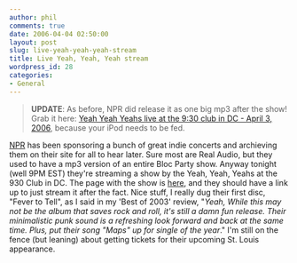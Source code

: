 ```yaml
---
author: phil
comments: true
date: 2006-04-04 02:50:00
layout: post
slug: live-yeah-yeah-yeah-stream
title: Live Yeah, Yeah, Yeah stream
wordpress_id: 28
categories:
- General
---
```


> 
    
> 
> **UPDATE**: As before, NPR did release it as one big mp3 after the show! Grab it here: [Yeah Yeah Yeahs live at the 9:30 club in DC - April 3, 2006](http://download.npr.org/anon.npr-mp3/asc/live/20060403_asc_yyy.mp3),  because your iPod needs to be fed.
> 
> 






[](http://www.npr.org/music/liveconcerts/yeahs/yeahs_big.jpg)[NPR](http://npr.org) has been sponsoring a bunch of great indie concerts and archieving them on their site for all to hear later.  Sure most are Real Audio, but they used to have a mp3 version of an entire Bloc Party show.  Anyway tonight (well 9PM EST) they're streaming a show by the Yeah, Yeah, Yeahs at the 930 Club in DC.  The page with the show is [here](http://www.npr.org/templates/story/story.php?storyId=5313569), and they should have a link up to just stream it after the fact.  Nice stuff, I really dug their first disc, "Fever to Tell", as I said in my 'Best of 2003' review, "_Yeah, While this may not be the album that saves rock and roll, it's still a damn fun release. Their minimalistic punk sound is a refreshing look forward and back at the same time. Plus, put their song "Maps" up for single of the year_."  I'm still on the fence (but leaning) about getting tickets for their upcoming St. Louis appearance.
